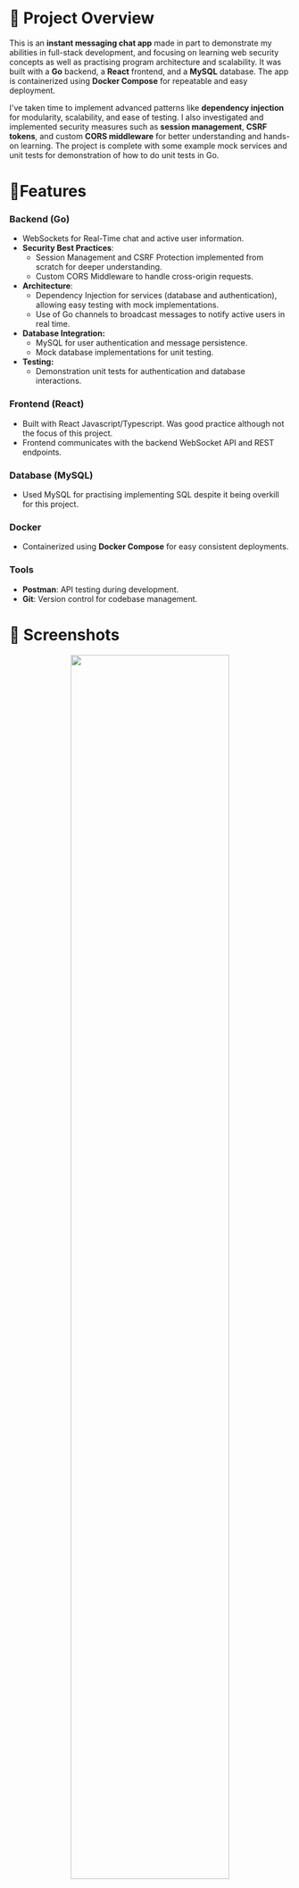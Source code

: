 # 📜 Project Overview

This is an **instant messaging chat app** made in part to demonstrate my abilities in full-stack development, and focusing on learning web security concepts as well as practising program architecture and scalability. It was built with a **Go** backend, a **React** frontend, and a **MySQL** database. The app is containerized using **Docker Compose** for repeatable and easy deployment.

I've taken time to implement advanced patterns like **dependency injection** for modularity, scalability, and ease of testing. I also investigated and implemented security measures such as **session management**, **CSRF tokens**, and custom **CORS middleware** for better understanding and hands-on learning. The project is complete with some example mock services and unit tests for demonstration of how to do unit tests in Go.

# 🚩Features

### Backend (Go)

- WebSockets for Real-Time chat and active user information.
- **Security Best Practices**:
  - Session Management and CSRF Protection implemented from scratch for deeper understanding.
  - Custom CORS Middleware to handle cross-origin requests.
- **Architecture**:
  - Dependency Injection for services (database and authentication), allowing easy testing with mock implementations.
  - Use of Go channels to broadcast messages to notify active users in real time.
- **Database Integration:**
  - MySQL for user authentication and message persistence.
  - Mock database implementations for unit testing.
- **Testing:**
  - Demonstration unit tests for authentication and database interactions.

### Frontend (React)

- Built with React Javascript/Typescript. Was good practice although not the focus of this project.
- Frontend communicates with the backend WebSocket API and REST endpoints.

### Database (MySQL)

- Used MySQL for practising implementing SQL despite it being overkill for this project.

### Docker

- Containerized using **Docker Compose** for easy consistent deployments.

### Tools

- **Postman**: API testing during development.
- **Git**: Version control for codebase management.

# 📸 Screenshots

<p align="center">
  <img src='docs/Screenshot-login.png'  style="width:75%;height:75%;">
</p>
<p align="center">
  <img src='docs/Screenshot-main.png'  style="width:75%;height:75%;">
</p>
<p align="center">
  <img src='docs/Screenshot-logged-out.png' style="width:75%;height:75%;">
  <p align="center"> When a user is logged out they cant connect to the websocket </p> 
</p>

# 💡 Motivation

This project was built as a learning exercise while teaching myself **Go** and exploring full-stack development and best practices for web development.

There are lots of Go frameworks such a (gin?) that handle some of the stuff implemented such as dependency injection or middleware however that aim was to practice and learn and I will be better equipped to use fraimewoks in future now I better understand the underlying mechanics.

# 📂 Project Structure (Less Important Bits Omitted)

```
chat-app/
├── backend/
│   ├── main.go          # Entry point for the Go server
│   ├── auth/            # Authentication logic
│   │   ├── auth.go      # Fnctions like Register, LoginUser and utilities for password hashing and token generation
│   │   └── auth_test.go # Unit tests for authentication functions
|   |
│   ├── broadcast/       # Handles broadcasting and notification of chat messages and active user updates
│   │   └── broadcast.go
│   ├── db/                 # Database logic and mock implementations
│   │   ├── db.go           # Functions for live MySQL database interactions (e.g., SaveMessage, GetChatHistory)
│   │   ├── db_mock.go      # Mock database implementation for testing
│   │   └── db_mock_test.go # Tests for mock database functions
|   |
│   ├── handlers/        # Request handlers for handling connections and chat history requests
│   │   └── handlers.go
│   ├── middleware/      # Custom CORS middleware to handle cross-origin requests
│   │   └── middleware.go
│   ├── models/          # Defines the data models used in the app
│   │   └── models.go
│   ├── routes/          # API route setup
│   │   └── routes.go
│   ├── services/        # Service initializations
│   │   └── services.go
│   └── utils/           # Utility functions like GetBroadcastChannel and RegisterClient
│       └── utils.go
├── frontend/
│   ├── src/
│   │   ├── App.tsx      # Main React entry point
│   │   └── Chat.tsx     # Chat component
│   │   └── TopBar.tsx   # Topbar component
│   │   ├── ....         # Other frontend bits
├── db/
│   ├── init.sql/        # Database initialisation config
├── docker-compose.yml   # Containerization configuration
└── .env                 # Example environment variables

```

# 🧑‍💻 Development Highlights

### Websockets:

I first started this project to get more hands on experiance with websockets. Initialy just for the instant messaging comunication, I later expanded this to also communicate active user updates as well.

At the moment Gorilla/websockets is defacto standard library for websockets in Go.

### **Concurrency in Go**:

This program uses concurrency by making use of Go’s Goroutines, channels, and mutex to handle tasks that can run independently and in parallel. Goroutines are lightweight threads managed by Go's runtime, allowing us to execute multiple tasks at the same time. Channels provide a way for Goroutines to communicate safely, ensuring data consistency and avoiding race conditions. Mutexes (mutual exclusions) ensure safe access to shared resources

For example, the `broadcast.StartBroadcastListener()` Goroutine listens on a shared channel to receive messages and broadcasts them to all connected clients A mutex ensures that the shared `clients` map is accessed safely:

```go
// Example Channel for broadcasting messages
var broadcast = make(chan models.Message)

// Example code from broadcast.go
// Goroutine to listen and handle messages
func StartBroadcastListener() {
	broadcast := utils.GetBroadcastChannel() //
	clients, mutex := utils.GetClients()

	for msg := range broadcast {
		messageBytes, _ := json.Marshal(msg)
		mutex.Lock() // Lock the mutex to prevent concurrent writes to the clients map

		for client := range clients {
			select {
			case client.Send <- messageBytes: // Send message to each client
			default:
				utils.DeregisterClient(client) // Remove client if unresponsive
			}
		}
		mutex.Unlock() // Unlock the mutex after processing
	}
}

// Example sending a message to the channel
func BroadcastMessage(msg models.Message) {
    broadcast <- msg // Send the message to the broadcast channel
}

// Example starting the go routine
go broadcast.StartBroadcastListener()
```

Here, `StartBroadcastListener` runs as a Goroutine and continuously listens for messages on the `broadcast` channel. When a message is received, it is sent to all connected WebSocket clients via their respective `Send` channels. This approach allows the program to handle multiple clients and messages simultaneously without blocking other tasks.

### **Session Authentication and CRFT Tokens**:

As part of this I really enjoyed learning more about session and csrf tokens, and implementing them myself from scratch. While JWT and OAuth are more modern standards, session tokens are still used a lot and learning about the security vulnerabilities introduced by those and how csrf tokens are secure against that was very interesting.

**Explination:**

The core idea is that a session token is a way of identifying a user for a given period. This token is given to the user as a cookie when they log in and can be used to identify themselves when they make a request (such as connecting to the chat web socket or accessing their profile). benefits?

However this can introduce a vulnerability called CSRF (cross sight request forgery). Because cookies are automatically sent with requests, a malicious website could redirect an unexpecting user to make a request without the users knowing.

CSRF tokens protect against this by verifying the origin of the request. By sending a user a crsf token when they login, also as a cookie, cross-origin site polliciy only allowed authorised pages to access the crsf token and attach it as a customer header.

**Downsides:**

- highly distributed systems can put a strain on reading session tokens from db.
- Improper token handling (e.g., storing session tokens insecurely) can lead to vulnerabilities.

### Dependency Injection:

This project demonstrates Dependency Injection (DI) by using it for both the database and the auth service.

Dependency Injection is a design pattern used to achieve Inversion of Control (IoC). (IoC being a design principle where objection creation is separate from the object consuming code.) DI achieves this IoC by receiving dependencies from an external source rather than creating them internally with the objects code. DI helps improve code maintainability, testability, extendable, and flexibility by abstracting dependencies behind an interface.

In Go, rather than traditional inheritance, object orientation is achieved more through interfaces. While Go lacks class-based inheritance, polymorphism is achieved by defining interfaces and implementing their methods in Go structs. For example, we define a `DBInterface` that specifies the required methods. Any struct that implements these methods can be used interchangeably.

The `MySQLDB` struct acts as a wrapper around the actual database connection. Because it adheres to the `DBInterface`, we can swap or mock functionality without having to change the mySQL implementation.

```go
type DBInterface interface {
	SaveMessage(msg models.Message) error
	GetChatHistory() ([]models.Message, error)
	DeleteAllMessages() error
	SaveUser(username, hashedPassword string) error
	GetUserByUsername(username string) (models.User, error)
	UpdateSessionAndCSRF(userID int, sessionToken, csrfToken string) error
	ClearSession(userID int) error
	GetUserBySessionToken(sessionToken string) (models.User, error)
}

type MySQLDB struct {
	db *sql.DB
}
```

**Benefits**:

Testability: Using interfaces for DI makes it easy to replace database or auth implementations with mocks during unit testing. The auth unit tests swap out the mySQL database implementation for a MockDB.

Flexibility: Abstracting dependencies allows you to use different implementations without changing code. This is particularly useful for integrating new services like a database. By decoupling dependencies, DI reduces tight coupling between components, making the codebase easier to maintain and extend.

Separation of Concerns: DI promotes clean architecture by separating the logic of object creation from business logic, adhering to the Single Responsibility Principle (SRP).

This architecture could be further improved with the **Repository Pattern**. This would mean encapsulating our database functionality further by creating another layer of abstraction, decoupling the data access logic from other business logic. This would make testing and new service integration even easier.

### Middleware Pattern and CORS:

Because my backend was on a different port to my frontend, i had to add Cross-Origin Resource Sharing headers to my requests. To do this I implemented a Middleware patter t

### Unit Tests:

Unit tests have been written for the auth service and the mock database. I chose to not unit test withfull code coverage because I understand unit testing, I just wanted practice in Go and the tests are more for demonstraightion rather than an actual test suit.

Some notes on unit testing in go:

- Best practice is to place test files (`_test.go`) in the same package and directory as the code they are testing. This makes it easy to find the tests and supposedly encourages writing tests alongside the code. Use separate directories for integration tests.
- Test functions should be named `TestXxx` where `Xxx` describes the test subject.
- Use `t.Run` to group related test cases in subtests.

### **DevOps Skills**:

Utilized Docker Compose to create an isolated development environment.

# 🏗️ Further Expansion

- Chat paging and offset
- Repository Pattern: I was investigating other patterns such as using a repository pattern. by doing so I could increased testability of my database code and allow easy integration with out databases. However given the size of the program, and a general less is more mindset in Go, I chose to stop at dependency injection.
- WebSocket Scalability
- Rate Limiting and other security measures
- Implement CI/CD pipelines.

## 📊 Results and Insights

- Gained proficiency in **Go** for backend development.
- Practice integrate **React.js** .
- Better knowledge of **security best practices** in web development.
- Practiced **DevOps concepts** with containerized deployment using Docker.

## 🚀 How to Run

### Prerequisites

- **Docker** installed.

### Steps

1. Clone the repository:

   ```bash
   git clone https://github.com/your-username/chat-app.git
   cd chat-app
   ```

2. Start the application using Docker Compose:

   ```bash
   Copy code
   docker-compose up --build
   ```

3. Access the app:
   - Frontend: http://localhost:3000
   - Backend API: http://localhost:8080

## 🤝 Contact

Feel free to reach out if you have questions about the project or would like to collaborate.

- **Email**: peterboughton11@gmail.com
- **LinkedIn**: [LinkedIn](https://www.linkedin.com/in/peter-semrau-boughton/)
- **GitHub**: [GitHub](https://github.com/Peter-SB)
